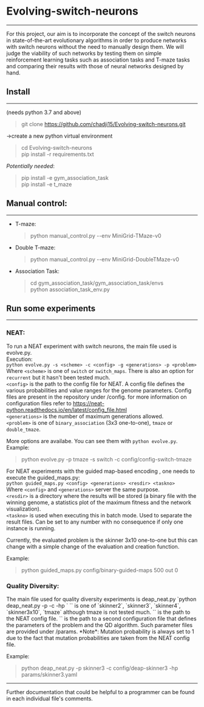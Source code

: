 Evolving-switch-neurons
========================
---
For this project, our aim is to incorporate the concept of the switch neurons in state-of-the-art evolutionary
algorithms in order to produce networks with switch neurons without the need to manually design them. 
We will judge the viability of such networks by testing them on simple reinforcement learning tasks such as
association tasks and T-maze tasks and comparing their results with those of neural networks designed by hand.

Install
---------
---
(needs python 3.7 and above)
>git clone https://github.com/chadji15/Evolving-switch-neurons.git  

->create a new python virtual environment
>cd Evolving-switch-neurons  
>pip install -r requirements.txt  

*Potentially needed*:  
>pip install -e gym_association_task  
>pip install -e t_maze  

Manual control:
--------------
---
* T-maze:
  >python manual_control.py --env MiniGrid-TMaze-v0  
* Double T-maze: 
  >python manual_control.py --env MiniGrid-DoubleTMaze-v0  
* Association Task: 
  >cd gym_association_task/gym_association_task/envs  
  python association_task_env.py  
  
Run some experiments
---------------------
---
<h3>NEAT:</h3>  

To run a NEAT experiment with switch neurons, the main file used is evolve.py.  
Execution:  
`python evolve.py -s <scheme> -c <config> -g <generations> -p <problem>`  
Where `<scheme>` is one of `switch` or `switch_maps`. There is also an option for `recurrent` but it
hasn't been tested much.  
`<config>` is the path to the config file for NEAT. A config file defines the various probabilities
and value ranges for the genome parameters. Config files are present in the repository under /config.
for more information on configuration files refer to 
<https://neat-python.readthedocs.io/en/latest/config_file.html>  
`<generations>` is the number of maximum generations allowed.  
`<problem>` is one of `binary_association` (3x3 one-to-one), `tmaze` or `double_tmaze`.

More options are availabe. You can see them with `python evolve.py`.
Example:
>python evolve.py -p tmaze -s switch -c config/config-switch-tmaze

For NEAT experiments with the guided map-based encoding , one needs to execute the guided_maps.py:  
`python guided_maps.py <config> <generations> <resdir> <taskno>`  
Where `<config>` and `<generations>` server the same purpose.  
`<resdir>` is a directory where the results will be stored (a binary file with the winning genome,
a statistics plot of the maximum fitness and the network visualization).  
`<taskno>` is used when executing this in batch mode. Used to separate the result files. Can be set
to any number with no consequence if only one instance is running.

Currently, the evaluated problem is the skinner 3x10 one-to-one but this
can change with a simple change of the evaluation and creation function.

Example:
>python guided_maps.py config/binary-guided-maps 500 out 0

<h3>Quality Diversity:</h3>
The main file used for quality diversity experiments is deap_neat.py
`python deap_neat.py -p <problem> -c <config> -hp <params>`  
`<problem>` is one of `skinner2`, `skinner3`, `skinner4`, `skinner3x10`, `tmaze` although tmaze is
not tested much.  
`<config>` is the path to the NEAT config file.
`<params>` is the path to a second configuration file that defines the parameters of the problem
and the QD algorithm. Such parameter files are provided under /params.  
*Note*: Mutation probability is always set to 1 due to the fact that 
mutation probabilities are taken from the NEAT config file.

Example:
>python deap_neat.py -p skinner3 -c config/deap-skinner3 -hp params/skinner3.yaml

---
Further documentation that could be helpful to a programmer
can be found in each individual file's comments.